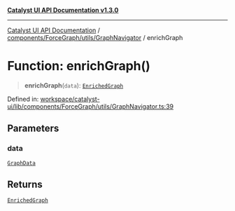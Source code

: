 [**Catalyst UI API Documentation v1.3.0**](../../../../../README.md)

---

[Catalyst UI API Documentation](../../../../../README.md) / [components/ForceGraph/utils/GraphNavigator](../README.md) / enrichGraph

# Function: enrichGraph()

> **enrichGraph**(`data`): [`EnrichedGraph`](../type-aliases/EnrichedGraph.md)

Defined in: [workspace/catalyst-ui/lib/components/ForceGraph/utils/GraphNavigator.ts:39](https://github.com/TheBranchDriftCatalyst/catalyst-ui/blob/main/lib/components/ForceGraph/utils/GraphNavigator.ts#L39)

## Parameters

### data

[`GraphData`](../../../types/interfaces/GraphData.md)

## Returns

[`EnrichedGraph`](../type-aliases/EnrichedGraph.md)
